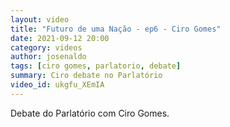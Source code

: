 ```yaml
---
layout: video
title: "Futuro de uma Nação - ep6 - Ciro Gomes"
date: 2021-09-12 20:00
category: videos
author: josenaldo
tags: [ciro gomes, parlatorio, debate]
summary: Ciro debate no Parlatório
video_id: ukgfu_XEmIA
---
```


Debate do Parlatório com Ciro Gomes.

